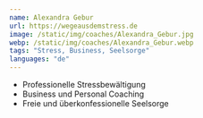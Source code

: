 ```yaml
---
name: Alexandra Gebur
url: https://wegeausdemstress.de
image: /static/img/coaches/Alexandra_Gebur.jpg
webp: /static/img/coaches/Alexandra_Gebur.webp
tags: "Stress, Business, Seelsorge"
languages: "de"
---
```


<ul><li>Professionelle Stressbewältigung</li><li>Business und Personal Coaching</li><li>Freie und überkonfessionelle Seelsorge</li></ul>
